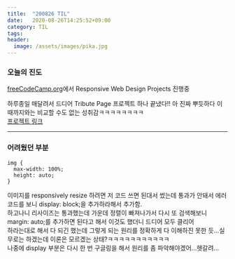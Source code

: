 ```yaml
---
title:  "200826 TIL"
date:   2020-08-26T14:25:52+09:00
category: TIL
tags: 
header:
  image: /assets/images/pika.jpg
---
```


<h3>오늘의 진도</h3>

[freeCodeCamp.org](https://www.freecodecamp.org/)에서 Responsive Web Design Projects 진행중

하루종일 매달려서 드디어 Tribute Page 프로젝트 하나 끝냈다!! 아 진짜 뿌듯하다 이때까지와는 비교할 수도 없는 성취감ㅋㅋㅋㅋㅋㅋㅋㅋ
<br>[프로젝트 링크](https://codepen.io/code-atelier/full/vYGgvba)

<hr>

<h3>어려웠던 부분</h3>

```
img {
  max-width: 100%;
  height: auto;
}
```

이미지를 responsively resize 하려면 저 코드 쓰면 된대서 썼는데 통과가 안돼서 에러코드를 보니 display: block;을 추가하라해서 추가함.
<br>하고나니 리사이즈는 통과했는데 가운데 정렬이 빠져나가서 다시 또 검색해보니 margin: auto;를 추가하면 된다고 해서 이것도 했더니 드디어 모두 클리어
<br>하라는대로 해서 다 되긴 했는데 그렇게 되는 원리를 정확하게 다 이해하진 못한 듯...실무로는 하겠는데 이론은 모르겠는 상태?ㅋㅋㅋㅋㅋㅋㅋㅋㅋㅋㅋ
<br>나중에 display 부분은 다시 한 번 구글링을 해서 원리를 좀 파악해야겠어...헷갈려...
